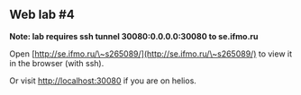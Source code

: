 ## Web lab #4

**Note: lab requires ssh tunnel 30080:0.0.0.0:30080 to se.ifmo.ru**

Open [http://se.ifmo.ru/\~s265089/](http://se.ifmo.ru/\~s265089/) to view it in the browser (with ssh).

Or visit [http://localhost:30080](http://se.ifmo.ru:30080) if you are on helios.